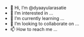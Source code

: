 - 👋 Hi, I’m @dyaayularasatie
- 👀 I’m interested in ...
- 🌱 I’m currently learning ...
- 💞️ I’m looking to collaborate on ...
- 📫 How to reach me ...

<!---
dyaayularasatie/dyaayularasatie is a ✨ special ✨ repository because its `README.md` (this file) appears on your GitHub profile.
You can click the Preview link to take a look at your changes.
--->
